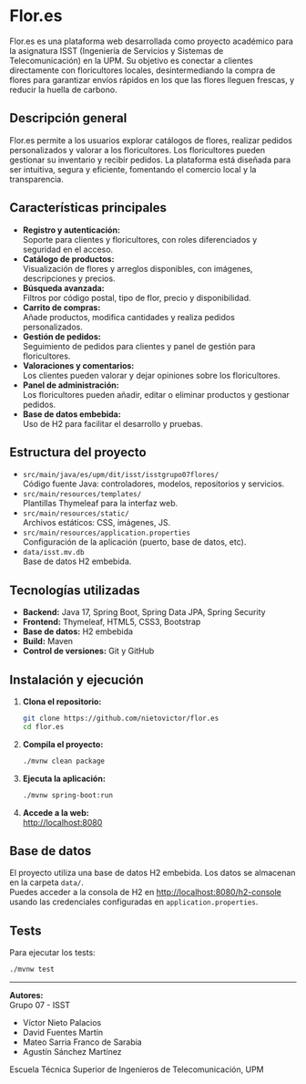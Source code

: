 # Flor.es

Flor.es es una plataforma web desarrollada como proyecto académico para la asignatura ISST (Ingeniería de Servicios y Sistemas de Telecomunicación) en la UPM. Su objetivo es conectar a clientes directamente con floricultores locales, desintermediando la compra de flores para garantizar envíos rápidos en los que las flores lleguen frescas, y reducir la huella de carbono.

## Descripción general

Flor.es permite a los usuarios explorar catálogos de flores, realizar pedidos personalizados y valorar a los floricultores. Los floricultores pueden gestionar su inventario y recibir pedidos. La plataforma está diseñada para ser intuitiva, segura y eficiente, fomentando el comercio local y la transparencia.

## Características principales

- **Registro y autenticación:**  
  Soporte para clientes y floricultores, con roles diferenciados y seguridad en el acceso.
- **Catálogo de productos:**  
  Visualización de flores y arreglos disponibles, con imágenes, descripciones y precios.
- **Búsqueda avanzada:**  
  Filtros por código postal, tipo de flor, precio y disponibilidad.
- **Carrito de compras:**  
  Añade productos, modifica cantidades y realiza pedidos personalizados.
- **Gestión de pedidos:**  
  Seguimiento de pedidos para clientes y panel de gestión para floricultores.
- **Valoraciones y comentarios:**  
  Los clientes pueden valorar y dejar opiniones sobre los floricultores.
- **Panel de administración:**  
  Los floricultores pueden añadir, editar o eliminar productos y gestionar pedidos.
- **Base de datos embebida:**  
  Uso de H2 para facilitar el desarrollo y pruebas.

## Estructura del proyecto
- `src/main/java/es/upm/dit/isst/isstgrupo07flores/`  
  Código fuente Java: controladores, modelos, repositorios y servicios.
- `src/main/resources/templates/`  
  Plantillas Thymeleaf para la interfaz web.
- `src/main/resources/static/`  
  Archivos estáticos: CSS, imágenes, JS.
- `src/main/resources/application.properties`  
  Configuración de la aplicación (puerto, base de datos, etc).
- `data/isst.mv.db`  
  Base de datos H2 embebida.

## Tecnologías utilizadas
- **Backend:** Java 17, Spring Boot, Spring Data JPA, Spring Security
- **Frontend:** Thymeleaf, HTML5, CSS3, Bootstrap
- **Base de datos:** H2 embebida
- **Build:** Maven
- **Control de versiones:** Git y GitHub

## Instalación y ejecución

1. **Clona el repositorio:**
   ```sh
   git clone https://github.com/nietovictor/flor.es
   cd flor.es
   ```

2. **Compila el proyecto:**
   ```sh
   ./mvnw clean package
   ```

3. **Ejecuta la aplicación:**
   ```sh
   ./mvnw spring-boot:run
   ```

4. **Accede a la web:**  
   [http://localhost:8080](http://localhost:8080)

## Base de datos

El proyecto utiliza una base de datos H2 embebida. Los datos se almacenan en la carpeta `data/`.  
Puedes acceder a la consola de H2 en [http://localhost:8080/h2-console](http://localhost:8080/h2-console) usando las credenciales configuradas en `application.properties`.


## Tests

Para ejecutar los tests:
```sh
./mvnw test
```
---

**Autores:**  
Grupo 07 - ISST  
- Víctor Nieto Palacios  
- David Fuentes Martín  
- Mateo Sarria Franco de Sarabia  
- Agustín Sánchez Martínez 

Escuela Técnica Superior de Ingenieros de Telecomunicación, UPM